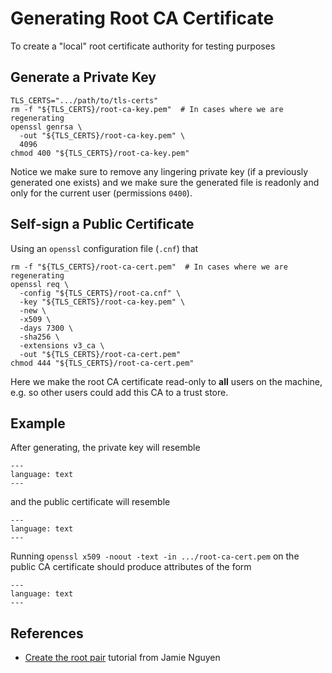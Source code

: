 # Generating Root CA Certificate

To create a "local" root certificate authority for testing purposes

## Generate a Private Key

```
TLS_CERTS=".../path/to/tls-certs"
rm -f "${TLS_CERTS}/root-ca-key.pem"  # In cases where we are regenerating
openssl genrsa \
  -out "${TLS_CERTS}/root-ca-key.pem" \
  4096
chmod 400 "${TLS_CERTS}/root-ca-key.pem"
```

Notice we make sure to remove any lingering private key (if a previously
generated one exists) and we make sure the generated file is readonly and
only for the current user (permissions `0400`).

## Self-sign a Public Certificate

Using an `openssl` configuration file (`.cnf`) that

```
rm -f "${TLS_CERTS}/root-ca-cert.pem"  # In cases where we are regenerating
openssl req \
  -config "${TLS_CERTS}/root-ca.cnf" \
  -key "${TLS_CERTS}/root-ca-key.pem" \
  -new \
  -x509 \
  -days 7300 \
  -sha256 \
  -extensions v3_ca \
  -out "${TLS_CERTS}/root-ca-cert.pem"
chmod 444 "${TLS_CERTS}/root-ca-cert.pem"
```

Here we make the root CA certificate read-only to **all** users on the machine,
e.g. so other users could add this CA to a trust store.

## Example

After generating, the private key will resemble

```{literalinclude} ../tls-certs/root-ca-key.pem
---
language: text
---
```

and the public certificate will resemble

```{literalinclude} ../tls-certs/root-ca-cert.pem
---
language: text
---
```

Running `openssl x509 -noout -text -in .../root-ca-cert.pem` on the public CA
certificate should produce attributes of the form

```{literalinclude} ../tls-certs/root-ca-cert.txt
---
language: text
---
```

## References

-   [Create the root pair][1] tutorial from Jamie Nguyen

[1]: https://jamielinux.com/docs/openssl-certificate-authority/create-the-root-pair.html
